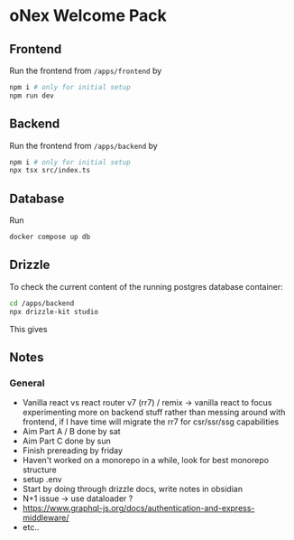 # oNex Welcome Pack
## Frontend
Run the frontend from `/apps/frontend` by

```bash
npm i # only for initial setup
npm run dev
```

## Backend
Run the frontend from `/apps/backend` by

```bash
npm i # only for initial setup
npx tsx src/index.ts
```

## Database
Run 

```bash
docker compose up db
```

## Drizzle
To check the current content of the running postgres database container:

```bash
cd /apps/backend
npx drizzle-kit studio
```

This gives 

## Notes
### General
- Vanilla react vs react router v7 (rr7) / remix $\to$ vanilla react to focus experimenting more on backend stuff rather than messing around with frontend, if I have time will migrate the rr7 for csr/ssr/ssg capabilities 
- Aim Part A / B done by sat
- Aim Part C done by sun
- Finish prereading by friday
- Haven't worked on a monorepo in a while, look for best monorepo structure 
- setup .env
- Start by doing through drizzle docs, write notes in obsidian
- N+1 issue -> use dataloader ?
- https://www.graphql-js.org/docs/authentication-and-express-middleware/
- etc..